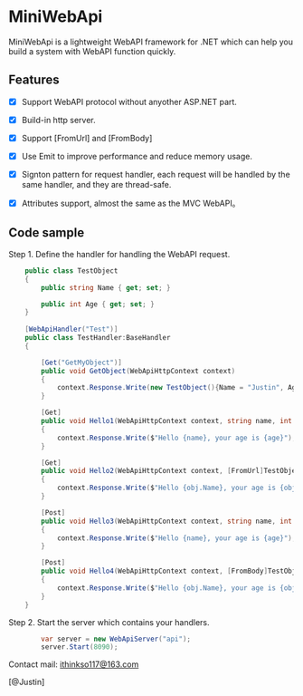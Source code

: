 # MiniWebApi


MiniWebApi is a lightweight WebAPI framework for .NET which can help you build a system with WebAPI function quickly.


## Features
- [x] Support WebAPI protocol without anyother ASP.NET part.
- [x] Build-in http server.
- [x] Support [FromUrl] and [FromBody]
- [x] Use Emit to improve performance and reduce memory usage.
- [x] Signton pattern for request handler, each request will be handled by the same handler, and they are thread-safe.
- [x] Attributes support, almost the same as the MVC WebAPI。



## Code sample

Step 1. Define the handler for handling the WebAPI request.

```csharp
    public class TestObject
    {
        public string Name { get; set; }

        public int Age { get; set; }
    }
    
    [WebApiHandler("Test")]
    public class TestHandler:BaseHandler
    {

        [Get("GetMyObject")]
        public void GetObject(WebApiHttpContext context)
        {
            context.Response.Write(new TestObject(){Name = "Justin", Age = 10});
        }

        [Get]
        public void Hello1(WebApiHttpContext context, string name, int age)
        {
            context.Response.Write($"Hello {name}, your age is {age}");
        }

        [Get]
        public void Hello2(WebApiHttpContext context, [FromUrl]TestObject obj)
        {
            context.Response.Write($"Hello {obj.Name}, your age is {obj.Age}");
        }

        [Post]
        public void Hello3(WebApiHttpContext context, string name, int age)
        {
            context.Response.Write($"Hello {name}, your age is {age}");
        }

        [Post]
        public void Hello4(WebApiHttpContext context, [FromBody]TestObject obj)
        {
            context.Response.Write($"Hello {obj.Name}, your age is {obj.Age}");
        }
    }
```
    
    
Step 2. Start the server which contains your handlers.
```csharp
        var server = new WebApiServer("api");
        server.Start(8090);
```

Contact mail: ithinkso117@163.com

[@Justin] 
